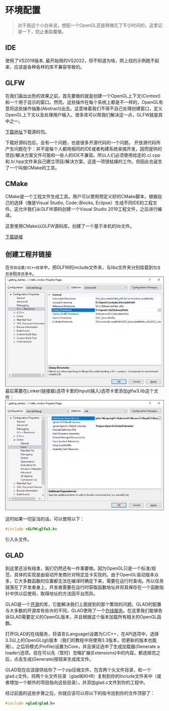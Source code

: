 # 环境配置

>对于我这个小白来说，想配一个OpenGL还是稍微花了不少时间的，这里记录一下，防止重蹈覆辙。

## IDE

使用了VS2019版本, 最开始用的VS2022，但不知道为啥，网上找的示例跑不起来，应该是各种各样的库不兼容导致的。

## GLFW

在我们画出出色的效果之前，首先要做的就是创建一个OpenGL上下文(Context)和一个用于显示的窗口。然而，这些操作在每个系统上都是不一样的，OpenGL有意将这些操作抽象(Abstract)出去。这意味着我们不得不自己处理创建窗口，定义OpenGL上下文以及处理用户输入。很多库可以帮我们解决这一点，GLFW就是其中之一。

[下载地址](http://www.glfw.org/download.html)下载源码包。

下载好源码包后，会有一个问题，也是很多开源代码的一个问题。
开放源代码所产生问题在于：并不是每个人都用相同的IDE或者构建系统来搞开发，因而提供的项目/解决方案文件可能和一些人的IDE不兼容。所以人们必须使用给定的.c/.cpp和.h/.hpp文件来自己建立项目/解决方案，这是一项很枯燥的工作。但因此也诞生了一个叫做CMake的工具。

## CMake

CMake是一个工程文件生成工具。用户可以使用预定义好的CMake脚本，根据自己的选择（像是Visual Studio, Code::Blocks, Eclipse）生成不同IDE的工程文件。这允许我们从GLFW源码创建一个Visual Studio 2019工程文件，之后进行编译。

这里使用CMake以GLFW源码库，创建了一个基于本机的lib文件。

[下载链接](http://www.cmake.org/cmake/resources/software.html)

## 创建工程并链接

在`项目设置/VC++目录`中，把GLFW的include文件夹，与libs文件夹分别挂载到`包含目录`和`库目录中`。
![设置链接](/images/Mine/OpenGL/Env_Building/vc_directories.png)
最后需要在Linker(链接器)选项卡里的Input(输入)选项卡里添加glfw3.lib这个文件：
![设置链接器](/images/Mine/OpenGL/Env_Building/linker_input.png)

这时如果一切妥当的话，可以使用以下：
```C++
#include <GLFW\glfw3.h>
```
引入头文件。

## GLAD

到这里还没有结束，我们仍然还有一件事要做。因为OpenGL只是一个标准/规范，具体的实现是由驱动开发商针对特定显卡实现的。由于OpenGL驱动版本众多，它大多数函数的位置都无法在编译时确定下来，需要在运行时查询。所以任务就落在了开发者身上，开发者需要在运行时获取函数地址并将其保存在一个函数指针中供以后使用，取得地址的方法因平台而异。

GLAD是一个[开源](https://github.com/Dav1dde/glad)的库，它能解决我们上面提到的那个繁琐的问题。GLAD的配置与大多数的开源库有些许的不同，GLAD使用了一个[在线服务](http://glad.dav1d.de/)。在这里我们能够告诉GLAD需要定义的OpenGL版本，并且根据这个版本加载所有相关的OpenGL函数。

打开GLAD的在线服务，将语言(Language)设置为C/C++，在API选项中，选择3.3以上的OpenGL(gl)版本（我们的教程中将使用3.3版本，但更新的版本也能用）。之后将模式(Profile)设置为Core，并且保证选中了生成加载器(Generate a loader)选项。现在可以先（暂时）忽略扩展(Extensions)中的内容。都选择完之后，点击生成(Generate)按钮来生成库文件。

GLAD现在应该提供给你了一个zip压缩文件，包含两个头文件目录，和一个glad.c文件。将两个头文件目录（glad和KHR）复制到你的Include文件夹中（或者增加一个额外的项目指向这些目录），并添加glad.c文件到你的工程中。

经过前面的这些步骤之后，你就应该可以将以下的指令加到你的文件顶部了：

```C++
#include <glad/glad.h> 
```